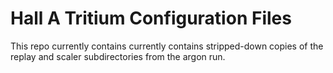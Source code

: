 # Hall A Tritium Configuration Files

This repo currently contains currently contains stripped-down copies of the replay and scaler subdirectories from the argon run.  
